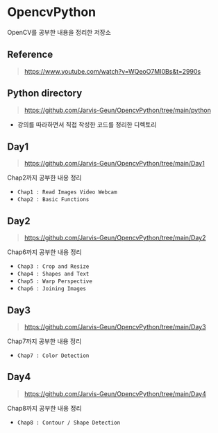 # OpencvPython
OpenCV를 공부한 내용을 정리한 저장소

## Reference
> https://www.youtube.com/watch?v=WQeoO7MI0Bs&t=2990s

## Python directory
> https://github.com/Jarvis-Geun/OpencvPython/tree/main/python
- 강의를 따라하면서 직접 작성한 코드를 정리한 디렉토리

## Day1
> https://github.com/Jarvis-Geun/OpencvPython/tree/main/Day1

Chap2까지 공부한 내용 정리
- `Chap1 : Read Images Video Webcam`
- `Chap2 : Basic Functions`

## Day2
> https://github.com/Jarvis-Geun/OpencvPython/tree/main/Day2

Chap6까지 공부한 내용 정리
- `Chap3 : Crop and Resize`
- `Chap4 : Shapes and Text`
- `Chap5 : Warp Perspective`
- `Chap6 : Joining Images`

## Day3
> https://github.com/Jarvis-Geun/OpencvPython/tree/main/Day3

Chap7까지 공부한 내용 정리
- `Chap7 : Color Detection`

## Day4
> https://github.com/Jarvis-Geun/OpencvPython/tree/main/Day4

Chap8까지 공부한 내용 정리
- `Chap8 : Contour / Shape Detection`
